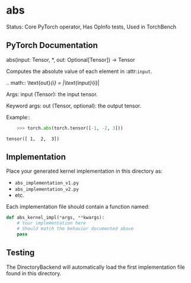 # abs

Status: Core PyTorch operator, Has OpInfo tests, Used in TorchBench

## PyTorch Documentation

abs(input: Tensor, *, out: Optional[Tensor]) -> Tensor

Computes the absolute value of each element in :attr:`input`.

.. math::
    \text{out}_{i} = |\text{input}_{i}|

Args:
    input (Tensor): the input tensor.

Keyword args:
    out (Tensor, optional): the output tensor.

Example::

```python
    >>> torch.abs(torch.tensor([-1, -2, 3]))
```
    tensor([ 1,  2,  3])

## Implementation

Place your generated kernel implementation in this directory as:
- `abs_implementation_v1.py`
- `abs_implementation_v2.py`
- etc.

Each implementation file should contain a function named:
```python
def abs_kernel_impl(*args, **kwargs):
    # Your implementation here
    # Should match the behavior documented above
    pass
```

## Testing

The DirectoryBackend will automatically load the first implementation file found in this directory.

